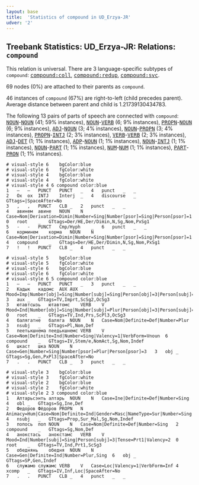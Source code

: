 ```yaml
---
layout: base
title:  'Statistics of compound in UD_Erzya-JR'
udver: '2'
---
```


## Treebank Statistics: UD_Erzya-JR: Relations: `compound`

This relation is universal.
There are 3 language-specific subtypes of `compound`: <tt><a href="myv_jr-dep-compound-coll.html">compound:coll</a></tt>, <tt><a href="myv_jr-dep-compound-redup.html">compound:redup</a></tt>, <tt><a href="myv_jr-dep-compound-svc.html">compound:svc</a></tt>.

69 nodes (0%) are attached to their parents as `compound`.

46 instances of `compound` (67%) are right-to-left (child precedes parent).
Average distance between parent and child is 1.21739130434783.

The following 13 pairs of parts of speech are connected with `compound`: <tt><a href="myv_jr-pos-NOUN.html">NOUN</a></tt>-<tt><a href="myv_jr-pos-NOUN.html">NOUN</a></tt> (41; 59% instances), <tt><a href="myv_jr-pos-NOUN.html">NOUN</a></tt>-<tt><a href="myv_jr-pos-VERB.html">VERB</a></tt> (6; 9% instances), <tt><a href="myv_jr-pos-PROPN.html">PROPN</a></tt>-<tt><a href="myv_jr-pos-NOUN.html">NOUN</a></tt> (6; 9% instances), <tt><a href="myv_jr-pos-ADJ.html">ADJ</a></tt>-<tt><a href="myv_jr-pos-NOUN.html">NOUN</a></tt> (3; 4% instances), <tt><a href="myv_jr-pos-NOUN.html">NOUN</a></tt>-<tt><a href="myv_jr-pos-PROPN.html">PROPN</a></tt> (3; 4% instances), <tt><a href="myv_jr-pos-PROPN.html">PROPN</a></tt>-<tt><a href="myv_jr-pos-INTJ.html">INTJ</a></tt> (2; 3% instances), <tt><a href="myv_jr-pos-VERB.html">VERB</a></tt>-<tt><a href="myv_jr-pos-VERB.html">VERB</a></tt> (2; 3% instances), <tt><a href="myv_jr-pos-ADJ.html">ADJ</a></tt>-<tt><a href="myv_jr-pos-DET.html">DET</a></tt> (1; 1% instances), <tt><a href="myv_jr-pos-ADP.html">ADP</a></tt>-<tt><a href="myv_jr-pos-NOUN.html">NOUN</a></tt> (1; 1% instances), <tt><a href="myv_jr-pos-NOUN.html">NOUN</a></tt>-<tt><a href="myv_jr-pos-INTJ.html">INTJ</a></tt> (1; 1% instances), <tt><a href="myv_jr-pos-NOUN.html">NOUN</a></tt>-<tt><a href="myv_jr-pos-PART.html">PART</a></tt> (1; 1% instances), <tt><a href="myv_jr-pos-NUM.html">NUM</a></tt>-<tt><a href="myv_jr-pos-NUM.html">NUM</a></tt> (1; 1% instances), <tt><a href="myv_jr-pos-PART.html">PART</a></tt>-<tt><a href="myv_jr-pos-PRON.html">PRON</a></tt> (1; 1% instances).


~~~ conllu
# visual-style 6	bgColor:blue
# visual-style 6	fgColor:white
# visual-style 4	bgColor:blue
# visual-style 4	fgColor:white
# visual-style 4 6 compound	color:blue
1	―	―	PUNCT	PUNCT	_	4	punct	_	_
2	Ох	ох	INTJ	Interj	_	4	discourse	_	GTtags=|SpaceAfter=No
3	,	,	PUNCT	CLB	_	2	punct	_	_
4	авинем	авине	NOUN	N	Case=Nom|Derivation=Dimin|Number=Sing|Number[psor]=Sing|Person[psor]=1	0	root	_	GTtags=Der/НЕ,Der/Dimin,N,Sg,Nom,PxSg1
5	-	-	PUNCT	Cmp/Hyph	_	6	punct	_	_
6	корминем	корма	NOUN	N	Case=Nom|Derivation=Dimin|Number=Sing|Number[psor]=Sing|Person[psor]=1	4	compound	_	GTtags=Der/НЕ,Der/Dimin,N,Sg,Nom,PxSg1
7	!	!	PUNCT	CLB	_	4	punct	_	_

~~~


~~~ conllu
# visual-style 5	bgColor:blue
# visual-style 5	fgColor:white
# visual-style 6	bgColor:blue
# visual-style 6	fgColor:white
# visual-style 6 5 compound	color:blue
1	—	—	PUNCT	PUNCT	_	3	punct	_	_
2	Кадык	кадомс	AUX	AUX	Mood=Imp|Number[obj]=Sing|Number[subj]=Sing|Person[obj]=3|Person[subj]=2|Valency=2	3	aux	_	GTtags=TV,Imprt,ScSg2,OcSg3
3	ютавтсызь	ютавтомс	VERB	V	Mood=Ind|Number[obj]=Sing|Number[subj]=Plur|Person[obj]=3|Person[subj]=3|Tense=Pres|Valency=2	0	root	_	GTtags=TV,Ind,Prs,ScPl3,OcSg3
4	балягатне	баляга	NOUN	N	Case=Nom|Definite=Def|Number=Plur	3	nsubj	_	GTtags=Pl,Nom,Def
5	пеетькшнема	пеедькшнемс	VERB	V	Case=Nom|Definite=Ind|Number=Sing|Valency=1|VerbForm=Vnoun	6	compound	_	GTtags=IV,Stem/е,NomAct,Sg,Nom,Indef
6	шкаст	шка	NOUN	N	Case=Gen|Number=Sing|Number[psor]=Plur|Person[psor]=3	3	obj	_	GTtags=Sg,Gen,PxPl3|SpaceAfter=No
7	.	.	PUNCT	CLB	_	3	punct	_	_

~~~


~~~ conllu
# visual-style 3	bgColor:blue
# visual-style 3	fgColor:white
# visual-style 2	bgColor:blue
# visual-style 2	fgColor:white
# visual-style 2 3 compound	color:blue
1	Алтарьсэнть	алтарь	NOUN	N	Case=Ine|Definite=Def|Number=Sing	4	obl	_	GTtags=Sg,Ine,Def
2	Федоров	Фёдоров	PROPN	N	Animacy=Hum|Case=Nom|Definite=Ind|Gender=Masc|NameType=Sur|Number=Sing	4	nsubj	_	GTtags=Prop,Sur_Mal,Sg,Nom,Indef
3	попось	поп	NOUN	N	Case=Nom|Definite=Def|Number=Sing	2	compound	_	GTtags=Sg,Nom,Def
4	анокстась	анокстамс	VERB	V	Mood=Ind|Number[subj]=Sing|Person[subj]=3|Tense=Prt1|Valency=2	0	root	_	GTtags=TV,Ind,Prt1,ScSg3
5	обеднянь	обедня	NOUN	N	Case=Gen|Definite=Ind|Number=Plur,Sing	6	obj	_	GTtags=SP,Gen,Indef
6	служамо	служамс	VERB	V	Case=Loc|Valency=1|VerbForm=Inf	4	xcomp	_	GTtags=IV,Inf,Loc|SpaceAfter=No
7	.	.	PUNCT	CLB	_	4	punct	_	_

~~~


